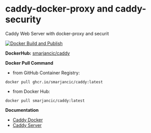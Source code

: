 # caddy-docker-proxy and caddy-security

Caddy Web Server with docker-proxy and securit

[![Docker Build and Publish](https://github.com/smarjancic/caddy/actions/workflows/docker-publish.yml/badge.svg)](https://github.com/smarjancic/caddy/actions/workflows/docker-publish.yml)

**DockerHub:** [smarjancic/caddy](https://hub.docker.com/r/smarjancic/caddy)

**Docker Pull Command**

-   from GitHub Container Registry:

```
docker pull ghcr.io/smarjancic/caddy:latest
```

-   from Docker Hub:

```
docker pull smarjancic/caddy:latest
```

**Documentation**

-   [Caddy Docker](https://hub.docker.com/_/caddy)
-   [Caddy Server](https://caddyserver.com/docs/)
